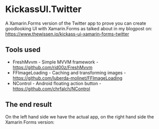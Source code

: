 # KickassUI.Twitter
A Xamarin.Forms version of the Twitter app to prove you can create goodlooking UI with Xamarin.Forms as talked about in my blogpost on: https://www.thewissen.io/kickass-ui-xamarin-forms-twitter

## Tools used
 - FreshMvvm - Simple MVVM framework - https://github.com/rid00z/FreshMvvm
 - FFImageLoading - Caching and transforming images - https://github.com/luberda-molinet/FFImageLoading
 - NControl - Android floating action button - https://github.com/chrfalch/NControl
 
## The end result
On the left hand side we have the actual app, on the right hand side the Xamarin Forms version:

